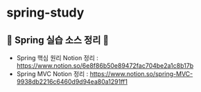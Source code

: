 # spring-study
## 🌳 Spring 실습 소스 정리 🌳
- Spring 핵심 원리 Notion 정리 : https://www.notion.so/6e8f86b50e89472fac704be2a1c8b17b
- Spring MVC Notion 정리 : https://www.notion.so/spring-MVC-9938db2216c6460d9d94ea80a1291ff1
